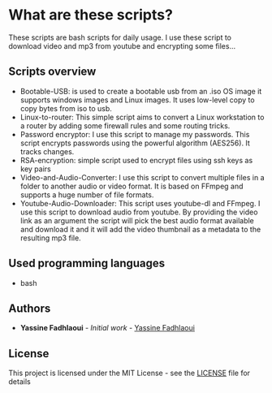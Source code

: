 # What are these scripts?
These scripts are bash scripts for daily usage. I use these script to download video and mp3 from youtube and encrypting some files...
## Scripts overview
* Bootable-USB:  is used to create a bootable usb from an .iso OS image it supports windows images and Linux images. It uses low-level copy to copy bytes from iso to usb.
* Linux-to-router: This simple script aims to convert a Linux workstation to a router by adding some firewall rules and some routing tricks.
* Password encryptor: I use this script to manage my passwords. This script encrypts passwords using the powerful algorithm (AES256). It tracks changes.
* RSA-encryption: simple script used to encrypt files using ssh keys as key pairs
* Video-and-Audio-Converter: I use this script to convert multiple files in a folder to another audio or video format. It is based on FFmpeg and supports a huge number of file formats.
* Youtube-Audio-Downloader: This script uses youtube-dl and FFmpeg. I use this script to download audio from youtube. By providing the video link as an argument the script will pick the best audio format available and download it and it will add the video thumbnail as a metadata to the resulting mp3 file.


## Used programming languages
 
  * bash

## Authors

* **Yassine Fadhlaoui** - *Initial work* - [Yassine Fadhlaoui](https://github.com/YassineFadhlaoui)

## License

This project is licensed under the MIT License - see the [LICENSE](https://github.com/YassineFadhlaoui/miscellaneous-scripts/blob/master/LICENSE) file for details
